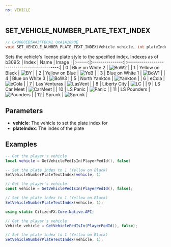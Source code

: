 ```yaml
---
ns: VEHICLE
---
```

## SET_VEHICLE_NUMBER_PLATE_TEXT_INDEX

```c
// 0x9088EB5A43FFB0A1 0xA1A1890E
void SET_VEHICLE_NUMBER_PLATE_TEXT_INDEX(Vehicle vehicle, int plateIndex);
```

Sets the vehicle's license plate style to the specified index. Indexes as of b3095:
| Index  | Name            | Image                                        |
|:------:|:---------------:|:--------------------------------------------:|
|    0   | Blue on White 2 | ![BoW2](https://i.imgur.com/oOFmgNP.png)     |
|    1   | Yellow on Black | ![BY](https://i.imgur.com/1zsAUrb.png)       |
|    2   | Yellow on Blue  | ![YoB](https://i.imgur.com/OdoJ1u9.png)      |
|    3   | Blue on White 1 | ![BoW1](https://i.imgur.com/iyIrxUq.png)     |
|    4   | Blue on White 3 | ![BoW3](https://i.imgur.com/1iZoQVE.png)     |
|    5   | North Yankton   | ![Yankton](https://i.imgur.com/UhOmPtz.png)  |
|    6   | eCola           | ![eCola](https://i.imgur.com/ulfzH5a.png)    |
|    7   | Las Venturas    | ![LasVent](https://i.imgur.com/fX4GFJZ.png)  |
|    8   | Liberty City    | ![LC](https://i.imgur.com/Z5WRmz3.png)       |
|    9   | LS Car Meet     | ![CarMeet](https://i.imgur.com/JTMqkfi.png)  |
|    10  | LS Panic        | ![Panic](https://i.imgur.com/Oh5k57l.png)    |
|    11  | LS Pounders     | ![Pounders](https://i.imgur.com/eTJraxn.png) |
|    12  | Sprunk          | ![Sprunk](https://i.imgur.com/kZ6KOzv.png)   |


## Parameters
* **vehicle**: The vehicle to set the plate index for
* **plateIndex**: The index of the plate

## Examples
```lua
-- Get the player's vehicle
local vehicle = GetVehiclePedIsIn(PlayerPedId(), false)

-- Set the plate index to 1 (Yellow on Black)
SetVehicleNumberPlateTextIndex(vehicle, 1)
```

```js
// Get the player's vehicle
const vehicle = GetVehiclePedIsIn(PlayerPedId(), false);

// Set the plate index to 1 (Yellow on Black)
SetVehicleNumberPlateTextIndex(vehicle, 1);
```

```cs
using static CitizenFX.Core.Native.API;

// Get the player's vehicle
Vehicle vehicle = GetVehiclePedIsIn(PlayerPedId(), false);

// Set the plate index to 1 (Yellow on Black)
SetVehicleNumberPlateTextIndex(vehicle, 1);
```

